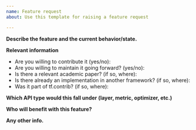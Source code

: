 ```yaml
---
name: Feature request
about: Use this template for raising a feature request

---
```


**Describe the feature and the current behavior/state.**

**Relevant information**
- Are you willing to contribute it (yes/no):
- Are you willing to maintain it going forward? (yes/no):
- Is there a relevant academic paper? (if so, where):
- Is there already an implementation in another framework? (if so, where):
- Was it part of tf.contrib? (if so, where):

**Which API type would this fall under (layer, metric, optimizer, etc.)**

**Who will benefit with this feature?**

**Any other info.**
